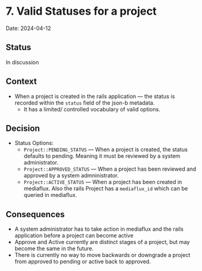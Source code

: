 # 7. Valid Statuses for a project

Date: 2024-04-12

## Status
 In discussion


## Context

 - When a project is created in the rails application — the status is recorded within the `status` field of the json-b metadata.
    - It has a limited/ controlled vocabulary of valid options.

## Decision

- Status Options:
    - `Project::PENDING_STATUS` — When a project is created, the status defaults to pending. Meaning it must be reviewed by a system administrator.  
    - `Project::APPROVED_STATUS` — When a project has been reviewed and approved by a system admninistrator. 
    - `Project::ACTIVE_STATUS` — When a project has been created in mediaflux. Also the rails Project has a `mediaflux_id` which can be queried in mediaflux.

## Consequences

- A system administrator has to take action in mediaflux and the rails application before a project can become active
- Approve and Active currently are distinct stages of a project, but may become the same in the future.
- There is currently no way to move backwards or downgrade a project from approved to pending or active back to approved.

